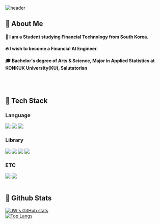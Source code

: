 <div>
  
  <!--Header-->
  ![header](https://capsule-render.vercel.app/api?type=waving&color=gradient&height=300&section=header&text=Greetings!%F0%9F%A4%97)
  
</div>

<div>
  <!--Body-->
  
  ## 👀 About Me
  #### :raising_hand: I am a Student studying Financial Technology from South Korea.<br/>
  #### :fire: I wish to become a Financial AI Engineer.<br/>
  #### :mortar_board: Bachelor's degree of Arts & Science, Major in Applied Statistics at KONKUK University(KU), Salutatorian
  <br/>
  <br/>
  
  ## 🧱 Tech Stack
  ### Language
  <!--Python-->
  <img src="https://img.shields.io/badge/Python-3776AB?style=flat-square&logo=Python&logoColor=white"/>
  <!--MySQL-->
  <img src="https://img.shields.io/badge/MySQL-4479A1?style=flat-square&logo=MySQL&logoColor=white"/>
  <!--R-->
  <img src="https://img.shields.io/badge/R-276DC3?style=flat-square&logo=R&logoColor=white"/>
  <br/>
  
  ### Library
  <!--pandas-->
  <img src="https://img.shields.io/badge/pandas-150458?style=flat-square&logo=pandas&logoColor=white"/>
  <!--Numpy-->
  <img src="https://img.shields.io/badge/numpy-013243?style=flat-square&logo=numpy&logoColor=white"/>
  <!--Scipy-->
  <img src="https://img.shields.io/badge/Scipy-8CAAE6?style=flat-square&logo=Scipy&logoColor=white"/>
  <!--scikitlearn-->
  <img src="https://img.shields.io/badge/scikitlearn-F7931E?style=flat-square&logo=scikitlearn&logoColor=white"/>
  <br/>
  
  ### ETC
  <!--googlecolab-->
  <img src="https://img.shields.io/badge/googlecolab-F9AB00?style=flat-square&logo=googlecolab&logoColor=white"/>
  <!--Jupyter-->
  <img src="https://img.shields.io/badge/Jupyter-F37626?style=flat-square&logo=Jupyter&logoColor=white"/>
  <br/>
  <br/>
  
  ## 🤔 Github Stats
  [![JW's GitHub stats](https://github-readme-stats.vercel.app/api?username=bigdata233)](https://github.com/bigdata233/github-readme-stats)
  <br/>
  [![Top Langs](https://github-readme-stats.vercel.app/api/top-langs/?username=bigdata233)](https://github.com/bigdata233/github-readme-stats)
  
</div>

<!--
**bigdata233** is a ✨ _special_ ✨ repository because its `README.md` (this file) appears on your GitHub profile.

Here are some ideas to get you started:
- Hi there 👋
- 🔭 I’m currently working on ...
- 🌱 I’m currently learning ...
- 👯 I’m looking to collaborate on ...
- 🤔 I’m looking for help with ...
- 💬 Ask me about ...
- 📫 How to reach me: ...
- 😄 Pronouns: ...
- ⚡ Fun fact: ...
-->
